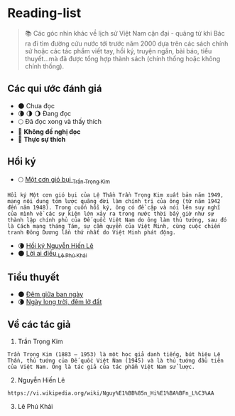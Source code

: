 # Reading-list

> :books: Các góc nhìn khác về lịch sử Việt Nam cận đại - quãng từ khi Bác ra đi tìm đường cứu nước tới trước năm 2000 dựa trên các sách chính sử hoặc các tác phẩm viết tay, hồi ký, truyện ngắn, bài báo, tiểu thuyết...mà đã được tổng hợp thành sách (chính thống hoặc không chính thống).

## Các qui ước đánh giá

- 🌑 Chưa đọc
- 🌘 🌗 🌖 Đang đọc
- 🌕 Đã đọc xong và thấy thích
- 🌝 **Không đề nghị đọc**
- 🌟 **Thực sự thích**

## Hồi ký 

- 🌕 [Một cơn gió bụi <sub>Trần Trọng Kim</sub>](#)
```
Hồi ký Một cơn gió bụi của Lệ Thần Trần Trọng Kim xuất bản năm 1949, mang nội dung tóm lược quãng đời làm chính trị của ông (từ năm 1942 đến năm 1948). Trong cuốn hồi ký, ông có đề cập và nói lên suy nghĩ của mình về các sự kiện lớn xảy ra trong nước thời bấy giờ như sự thành lập chính phủ của Đế quốc Việt Nam do ông làm thủ tướng, sau đó là Cách mạng tháng Tám, sự cầm quyền của Việt Minh, cùng cuộc chiến tranh Đông Dương lần thứ nhất do Việt Minh phát động.
```

- 🌘 [Hồi ký Nguyễn Hiến Lê](#)
- 🌑 [Lời ai điếu <sub>Lê Phú Khải</sub>](#)

## Tiểu thuyết

- 🌑 [Đêm giữa ban ngày](#)
- 🌘 [Ngày long trời, đêm lở đất](#)


## Về các tác giả
1. Trần Trọng Kim
```
Trần Trọng Kim (1883 – 1953) là một học giả danh tiếng, bút hiệu Lệ Thần, thủ tướng của Đế quốc Việt Nam (1945) và là thủ tướng đầu tiên của Việt Nam. Ông là tác giả của tác phẩm Việt Nam sử lược.
```

2. Nguyễn Hiến Lê

```
https://vi.wikipedia.org/wiki/Nguy%E1%BB%85n_Hi%E1%BA%BFn_L%C3%AA
```

3. Lê Phú Khải